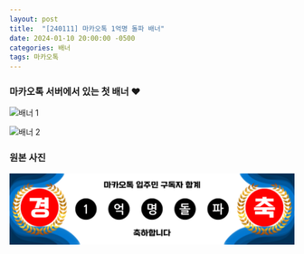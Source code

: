 ```yaml
---
layout: post
title:  "[240111] 마카오톡 1억명 돌파 배너"
date: 2024-01-10 20:00:00 -0500
categories: 배너
tags: 마카오톡
---
```


### 마카오톡 서버에서 있는 첫 배너 ❤️

![배너 1](https://stimg.afreecatv.com/NORMAL_BBS/1/26333531/251865a16bc271370.jpg)

![배너 2](https://stimg.afreecatv.com/NORMAL_BBS/1/26333531/490365a16bc323bab.jpg)

### 원본 사진

![배너 3](assets/1억명돌파.png)